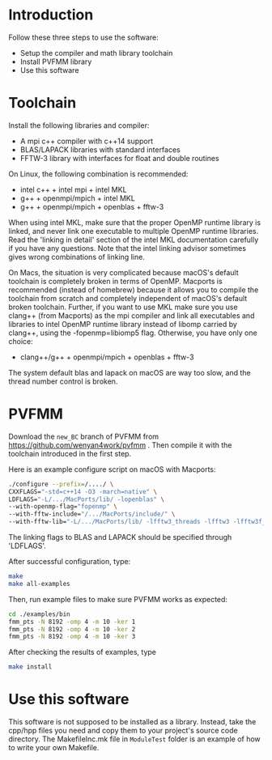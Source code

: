 # Introduction
Follow these three steps to use the software:
* Setup the compiler and math library toolchain
* Install PVFMM library
* Use this software

# Toolchain
Install the following libraries and compiler:
* A mpi c++ compiler with c++14 support
* BLAS/LAPACK libraries with standard interfaces
* FFTW-3 library with interfaces for float and double routines
  
On Linux, the following combination is recommended:
* intel c++ + intel mpi + intel MKL
* g++ + openmpi/mpich + intel MKL
* g++ + openmpi/mpich + openblas + fftw-3

When using intel MKL, make sure that the proper OpenMP runtime library is linked, and never link one executable to multiple OpenMP runtime libraries. Read the 'linking in detail' section of the intel MKL documentation carefully if you have any questions. Note that the intel linking advisor sometimes gives wrong combinations of linking line.

On Macs, the situation is very complicated because macOS's default toolchain is completely broken in terms of OpenMP. 
Macports is recommended (instead of homebrew) because it allows you to compile the toolchain from scratch and completely independent of macOS's default broken toolchain. 
Further, if you want to use MKL make sure you use clang++ (from Macports) as the mpi compiler and link all executables and libraries to intel OpenMP runtime library instead of libomp carried by clang++, using the -fopenmp=libiomp5 flag. 
Otherwise, you have only one choice:
* clang++/g++ + openmpi/mpich + openblas + fftw-3

The system default blas and lapack on macOS are way too slow, and the thread number control is broken.

# PVFMM
Download the `new_BC` branch of PVFMM from https://github.com/wenyan4work/pvfmm
. Then compile it with the toolchain introduced in the first step. 

Here is an example configure script on macOS with Macports:
```bash
./configure --prefix=/..../ \
CXXFLAGS="-std=c++14 -O3 -march=native" \
LDFLAGS="-L/.../MacPorts/lib/ -lopenblas" \
--with-openmp-flag="fopenmp" \
--with-fftw-include="/.../MacPorts/include/" \
--with-fftw-lib="-L/.../MacPorts/lib/ -lfftw3_threads -lfftw3 -lfftw3f_threads -lfftw3f"
```
The linking flags to BLAS and LAPACK should be specified through 'LDFLAGS'.

After successful configuration, type:
```bash
make
make all-examples
```

Then, run example files to make sure PVFMM works as expected:
```bash
cd ./examples/bin
fmm_pts -N 8192 -omp 4 -m 10 -ker 1 
fmm_pts -N 8192 -omp 4 -m 10 -ker 2
fmm_pts -N 8192 -omp 4 -m 10 -ker 3
```

After checking the results of examples, type
```bash
make install
```

# Use this software
This software is not supposed to be installed as a library. Instead, take the cpp/hpp files you need and copy them to your project's source code directory. 
The MakefileInc.mk file in `ModuleTest` folder is an example of how to write your own Makefile. 